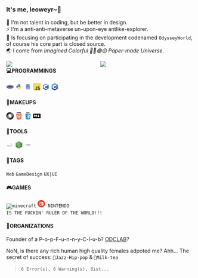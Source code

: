 ### It's me, leoweyr~:wave:

🌱 I'm not talent in coding, but be better in design.  
⚡ I'm a anti-anti-metaverse un-upon-eye antlike-explorer.  
💬 Is focusing on participating in the development codenamed `OdysseyWorld`, of course his core part is closed source.  
:earth_asia: I come from *Imagined Colorful 🔴🔵🟢🟡 Paper-made Universe*.

<img width="50%" align="right" src="https://github-readme-stats.vercel.app/api?username=leoweyr&show_icons=true&icon_color=0078e7&title_color=0078e7">
<img width="50%" align="right" src="https://github-readme-stats.vercel.app/api/top-langs/?username=leoweyr&layout=compact&hide_border=true">

#### :computer:PROGRAMMINGS

<!-- languages:start -->
<!-- prettier-ignore-start -->
<!-- markdownlint-disable -->
<code><img height="20" src="https://raw.githubusercontent.com/github/explore/80688e429a7d4ef2fca1e82350fe8e3517d3494d/topics/php/php.png" alt="php" /></code>
<code><img height="20" src="https://raw.githubusercontent.com/github/explore/80688e429a7d4ef2fca1e82350fe8e3517d3494d/topics/python/python.png" alt="python" /></code>
<code><img height="20" src="https://raw.githubusercontent.com/github/explore/80688e429a7d4ef2fca1e82350fe8e3517d3494d/topics/sql/sql.png" alt="sql" /></code>
<code><img height="20" src="https://raw.githubusercontent.com/github/explore/80688e429a7d4ef2fca1e82350fe8e3517d3494d/topics/javascript/javascript.png" alt="javascript" /></code>
<code><img height="20" src="https://raw.githubusercontent.com/github/explore/80688e429a7d4ef2fca1e82350fe8e3517d3494d/topics/c/c.png" alt="c" /></code>
<code><img height="20" src="https://raw.githubusercontent.com/github/explore/80688e429a7d4ef2fca1e82350fe8e3517d3494d/topics/cpp/cpp.png" alt="cpp" /></code>
<!-- markdownlint-restore -->
<!-- markdownlint-restore -->
<!-- prettier-ignore-end -->
<!-- languages:end -->

#### 📝MAKEUPS

<!-- makeup:start -->
<!-- prettier-ignore-start -->
<!-- markdownlint-disable -->
<code><img height="20" src="https://raw.githubusercontent.com/github/explore/80688e429a7d4ef2fca1e82350fe8e3517d3494d/topics/json/json.png" alt="json" /></code>
<code><img height="20" src="https://raw.githubusercontent.com/github/explore/80688e429a7d4ef2fca1e82350fe8e3517d3494d/topics/html/html.png" alt="html" /></code>
<code><img height="20" src="https://raw.githubusercontent.com/github/explore/80688e429a7d4ef2fca1e82350fe8e3517d3494d/topics/css/css.png" alt="css" /></code>
<code><img height="20" src="https://raw.githubusercontent.com/github/explore/80688e429a7d4ef2fca1e82350fe8e3517d3494d/topics/markdown/markdown.png" alt="markdown" /></code>
<!-- markdownlint-restore -->
<!-- markdownlint-restore -->
<!-- prettier-ignore-end -->
<!-- makeup:end -->

#### 🔧TOOLS
<!-- tool:start -->
<!-- prettier-ignore-start -->
<!-- markdownlint-disable -->
<code><img height="20" src="https://raw.githubusercontent.com/github/explore/80688e429a7d4ef2fca1e82350fe8e3517d3494d/topics/mysql/mysql.png" alt="mysql" /></code>
<code><img height="20" src="https://raw.githubusercontent.com/github/explore/80688e429a7d4ef2fca1e82350fe8e3517d3494d/topics/nodejs/nodejs.png" alt="nodejs" /></code>
<code><img height="20" src="https://raw.githubusercontent.com/github/explore/80688e429a7d4ef2fca1e82350fe8e3517d3494d/topics/jquery/jquery.png" alt="jquery" /></code>
<!-- markdownlint-restore -->
<!-- prettier-ignore-end -->
<!-- tool:end -->

#### 🎯TAGS

<!-- tag:start -->
<!-- prettier-ignore-start -->
<!-- markdownlint-disable -->
<code>Web</code>
<code>GameDesign</code>
<code>UX|UI</code>
<!-- markdownlint-restore -->
<!-- prettier-ignore-end -->
<!-- tag:end -->

#### :video_game:GAMES

<!-- interested:start -->
<!-- prettier-ignore-start -->
<!-- markdownlint-disable -->
<code><img height="20" src="assets/img/minecraft.net.ico" alt="minecraft" /></code>
<code><img height="20" src="assets/img/nintendo_switch.png" alt="nintendo_switch" />&nbsp;NINTENDO IS THE FUCKIN' RULER OF THE WORLD!!!</code>
<!-- markdownlint-restore -->
<!-- prettier-ignore-end -->
<!-- interested:end -->

#### 💼ORGANIZATIONS
<!-- organization:start -->
<!-- prettier-ignore-start -->
<!-- markdownlint-disable -->
Founder of a P-o-p-F-u-n-n-y-C-l-u-b? [ODCLAB](https://github.com/ODCLAB)?

NoN, is there any rich human high quality females adpoted me? 
Ahh... The secret of success: <code>🎻Jazz-Hip-pop</code> & <code>🥤Milk-tea</code>
<!-- markdownlint-restore -->
<!-- prettier-ignore-end -->
<!-- orgainization:end -->

> `6 Error(s), 6 Warning(s), 6ist...`
